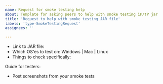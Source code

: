```yaml
---
name: Request for smoke testing help
about: Template for asking peers to help with smoke testing iP/tP jar
title: 'Request to help with smoke testing JAR file'
labels: 'type-SmokeTestingRequest'
assignees: ''

---
```


* Link to JAR file:
* Which OS'es to test on: Windows | Mac | Linux
* Things to check specifically:


Guide for testers:
* Post screenshots from your smoke tests

